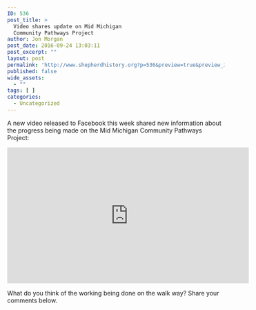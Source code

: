 ```yaml
---
ID: 536
post_title: >
  Video shares update on Mid Michigan
  Community Pathways Project
author: Jon Morgan
post_date: 2016-09-24 13:03:11
post_excerpt: ""
layout: post
permalink: 'http://www.shepherdhistory.org?p=536&preview=true&preview_id=536'
published: false
wide_assets:
  - ""
tags: [ ]
categories:
  - Uncategorized
---
```

A new video released to Facebook this week shared new information about the progress being made on the Mid Michigan Community Pathways Project:

<iframe src="https://www.facebook.com/plugins/video.php?href=https%3A%2F%2Fwww.facebook.com%2F201158503231811%2Fvideos%2F1407480132599636%2F&amp;show_text=0&amp;width=560" width="560" height="315" frameborder="0" scrolling="no" allowfullscreen="allowfullscreen"></iframe>

What do you think of the working being done on the walk way? Share your comments below.